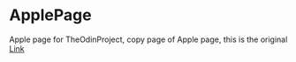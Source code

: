 # ApplePage
Apple page for TheOdinProject,
copy page of Apple page, this is the original <a href="https://web.archive.org/web/20140301004610/http://www.apple.com/">Link</a>
